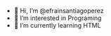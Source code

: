 - 👋 Hi, I’m @efrainsantiagoperez
- 👀 I’m interested in Programing
- 🌱 I’m currently learning HTML

<!---
efrainsantiagoperez/efrainsantiagoperez is a ✨ special ✨ repository because its `README.md` (this file) appears on your GitHub profile.
You can click the Preview link to take a look at your changes.
--->
